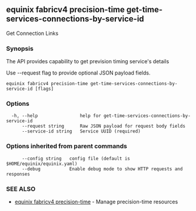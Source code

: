 ## equinix fabricv4 precision-time get-time-services-connections-by-service-id

Get Connection Links

### Synopsis

The API provides capability to get prevision timing service's details

Use --request flag to provide optional JSON payload fields.

```
equinix fabricv4 precision-time get-time-services-connections-by-service-id [flags]
```

### Options

```
  -h, --help                help for get-time-services-connections-by-service-id
      --request string      Raw JSON payload for request body fields
      --service-id string   Service UUID (required)
```

### Options inherited from parent commands

```
      --config string   config file (default is $HOME/equinix/equinix.yaml)
      --debug           Enable debug mode to show HTTP requests and responses
```

### SEE ALSO

* [equinix fabricv4 precision-time](equinix_fabricv4_precision-time.md)	 - Manage precision-time resources

